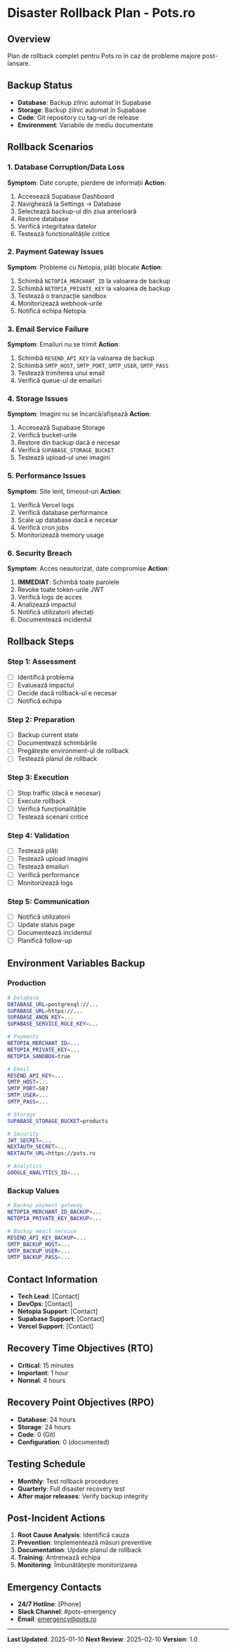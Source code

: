 # Disaster Rollback Plan - Pots.ro

## Overview
Plan de rollback complet pentru Pots.ro în caz de probleme majore post-lansare.

## Backup Status
- **Database**: Backup zilnic automat în Supabase
- **Storage**: Backup zilnic automat în Supabase
- **Code**: Git repository cu tag-uri de release
- **Environment**: Variabile de mediu documentate

## Rollback Scenarios

### 1. Database Corruption/Data Loss
**Symptom**: Date corupte, pierdere de informații
**Action**:
1. Accesează Supabase Dashboard
2. Navighează la Settings → Database
3. Selectează backup-ul din ziua anterioară
4. Restore database
5. Verifică integritatea datelor
6. Testează funcționalitățile critice

### 2. Payment Gateway Issues
**Symptom**: Probleme cu Netopia, plăți blocate
**Action**:
1. Schimbă `NETOPIA_MERCHANT_ID` la valoarea de backup
2. Schimbă `NETOPIA_PRIVATE_KEY` la valoarea de backup
3. Testează o tranzacție sandbox
4. Monitorizează webhook-urile
5. Notifică echipa Netopia

### 3. Email Service Failure
**Symptom**: Emailuri nu se trimit
**Action**:
1. Schimbă `RESEND_API_KEY` la valoarea de backup
2. Schimbă `SMTP_HOST`, `SMTP_PORT`, `SMTP_USER`, `SMTP_PASS`
3. Testează trimiterea unui email
4. Verifică queue-ul de emailuri

### 4. Storage Issues
**Symptom**: Imagini nu se încarcă/afișează
**Action**:
1. Accesează Supabase Storage
2. Verifică bucket-urile
3. Restore din backup dacă e necesar
4. Verifică `SUPABASE_STORAGE_BUCKET`
5. Testează upload-ul unei imagini

### 5. Performance Issues
**Symptom**: Site lent, timeout-uri
**Action**:
1. Verifică Vercel logs
2. Verifică database performance
3. Scale up database dacă e necesar
4. Verifică cron jobs
5. Monitorizează memory usage

### 6. Security Breach
**Symptom**: Acces neautorizat, date compromise
**Action**:
1. **IMMEDIAT**: Schimbă toate parolele
2. Revoke toate token-urile JWT
3. Verifică logs de acces
4. Analizează impactul
5. Notifică utilizatorii afectați
6. Documentează incidentul

## Rollback Steps

### Step 1: Assessment
- [ ] Identifică problema
- [ ] Evaluează impactul
- [ ] Decide dacă rollback-ul e necesar
- [ ] Notifică echipa

### Step 2: Preparation
- [ ] Backup current state
- [ ] Documentează schimbările
- [ ] Pregătește environment-ul de rollback
- [ ] Testează planul de rollback

### Step 3: Execution
- [ ] Stop traffic (dacă e necesar)
- [ ] Execute rollback
- [ ] Verifică funcționalitățile
- [ ] Testează scenarii critice

### Step 4: Validation
- [ ] Testează plăți
- [ ] Testează upload imagini
- [ ] Testează emailuri
- [ ] Verifică performance
- [ ] Monitorizează logs

### Step 5: Communication
- [ ] Notifică utilizatorii
- [ ] Update status page
- [ ] Documentează incidentul
- [ ] Planifică follow-up

## Environment Variables Backup

### Production
```bash
# Database
DATABASE_URL=postgresql://...
SUPABASE_URL=https://...
SUPABASE_ANON_KEY=...
SUPABASE_SERVICE_ROLE_KEY=...

# Payments
NETOPIA_MERCHANT_ID=...
NETOPIA_PRIVATE_KEY=...
NETOPIA_SANDBOX=true

# Email
RESEND_API_KEY=...
SMTP_HOST=...
SMTP_PORT=587
SMTP_USER=...
SMTP_PASS=...

# Storage
SUPABASE_STORAGE_BUCKET=products

# Security
JWT_SECRET=...
NEXTAUTH_SECRET=...
NEXTAUTH_URL=https://pots.ro

# Analytics
GOOGLE_ANALYTICS_ID=...
```

### Backup Values
```bash
# Backup payment gateway
NETOPIA_MERCHANT_ID_BACKUP=...
NETOPIA_PRIVATE_KEY_BACKUP=...

# Backup email service
RESEND_API_KEY_BACKUP=...
SMTP_BACKUP_HOST=...
SMTP_BACKUP_USER=...
SMTP_BACKUP_PASS=...
```

## Contact Information
- **Tech Lead**: [Contact]
- **DevOps**: [Contact]
- **Netopia Support**: [Contact]
- **Supabase Support**: [Contact]
- **Vercel Support**: [Contact]

## Recovery Time Objectives (RTO)
- **Critical**: 15 minutes
- **Important**: 1 hour
- **Normal**: 4 hours

## Recovery Point Objectives (RPO)
- **Database**: 24 hours
- **Storage**: 24 hours
- **Code**: 0 (Git)
- **Configuration**: 0 (documented)

## Testing Schedule
- **Monthly**: Test rollback procedures
- **Quarterly**: Full disaster recovery test
- **After major releases**: Verify backup integrity

## Post-Incident Actions
1. **Root Cause Analysis**: Identifică cauza
2. **Prevention**: Implementează măsuri preventive
3. **Documentation**: Update planul de rollback
4. **Training**: Antrenează echipa
5. **Monitoring**: Îmbunătățește monitorizarea

## Emergency Contacts
- **24/7 Hotline**: [Phone]
- **Slack Channel**: #pots-emergency
- **Email**: emergency@pots.ro

---
**Last Updated**: 2025-01-10
**Next Review**: 2025-02-10
**Version**: 1.0
